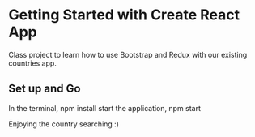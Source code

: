 # Getting Started with Create React App

Class project to learn how to use Bootstrap and Redux with our existing countries app. 

## Set up and Go
In the terminal, npm install
start the application, npm start

Enjoying the country searching :) 
